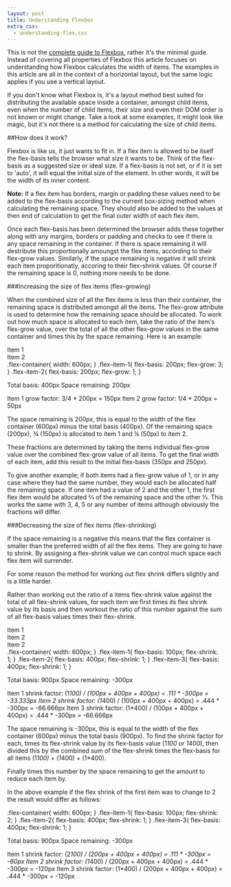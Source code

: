 ```yaml
---
layout: post
title: Understanding Flexbox
extra_css:
  - understanding-flex.css 
---
```

This is not the [complete guide to Flexbox](http://css-tricks.com/snippets/css/a-guide-to-flexbox/), rather it's the minimal guide. Instead of covering all properties of Flexbox this article focuses on understanding how Flexbox calculates the width of items. The examples in this article are all in the context of a horizontal layout, but the same logic applies if you use a vertical layout.

If you don't know what Flexbox is, it's a layout method best suited for distributing the available space inside a container, amongst child items, even when the number of child items, their size and even their DOM order is not known or might change. Take a look at some examples, it might look like magic, but it's not there is a method for calculating the size of child items.

##How does it work?

Flexbox is like us, it just wants to fit in. If a flex item is allowed to be itself the flex-basis tells the browser what size it wants to be. Think of the flex-basis as a suggested size or ideal size. If a flex-basis is not set, or if it is set to 'auto', it will equal the initial size of the element. In other words, it will be the width of its inner content.

<strong>Note:</strong> If a flex item has borders, margin or padding these values need to be added to the flex-basis according to the current box-sizing method when calculating the remaining space. They should also be added to the values at then end of calculation to get the final outer width of each flex item.

Once each flex-basis has been determined the browser adds these together along with any margins, borders or padding and checks to see if there is any space remaining in the container. If there is space remaining it will destribute this proportionally amoungst the flex items, according to their flex-grow values. Similarly, if the space remaining is negative it will shrink each item proporitionatly, accoring to their flex-shrink values. Of course if the remaining space is 0, nothing more needs to be done.

###Increasing the size of flex items (flex-growing)

When the combined size of all the flex items is less than their container, the remaining space is distributed amongst all the items. The flex-grow attribute is used to determine how the remaining space should be allocated. To work out how much space is allocated to each item, take the ratio of the item's flex-grow value, over the total of all the other flex-grow values in the same container and times this by the space remaining. Here is an example:

<div id="example-static-flex-1" class="flex-container">
	<div class="flex-item flex-item-1">Item 1</div>
	<div class="flex-item flex-item-2">Item 2</div>
</div> 
<div class="example-container pre">
.flex-container{ width: 600px; }
.flex-item-1{ flex-basis: 200px; flex-grow: 3; }
.flex-item-2{ flex-basis: 200px; flex-grow: 1; }

Total basis: 400px
Space remaining:  200px

Item 1 grow factor: 3/4 * 200px = 150px
Item 2 grow factor: 1/4 * 200px = 50px
</div>

The space remaining is 200px, this is equal to the width of the flex container (600px) minus the total basis (400px). Of the remaining space (200px), ¾ (150px) is allocated to item 1 and ¼ (50px) to item 2. 

These fractions are determined by taking the items individual flex-grow value over the combined flex-grow value of all items. To get the final width of each item, add this result to the initial flex-basis (350px and 250px).

To give another example; if both items had a flex-grow value of 1, or in any case where they had the same number, they would each be allocated half the remaining space. If one item had a value of 2 and the other 1, the first flex item would be allocated ⅔ of the remaining space and the other ⅓. This works the same with 3, 4, 5 or any number of items although obviously the fractions will differ.

###Decreasing the size of flex items (flex-shrinking)

If the space remaining is a negative this means that the flex container is smaller than the preferred width of all the flex items. They are going to have to shrink. By assigning a flex-shrink value we can control much space each flex item will surrender. 

For some reason the method for working out flex shrink differs slightly and is a little harder.

Rather than working out the ratio of a items flex-shrink value against the total of all flex-shrink values, for each item we first times its flex shrink value by its basis and then workout the ratio of this number against the sum of all flex-basis values times their flex-shrink.


<div id="example-static-flex-2" class="flex-container">
	<div class="flex-item flex-item-1">Item 1</div>
	<div class="flex-item flex-item-2">Item 2</div>
	<div class="flex-item flex-item-3">Item 2</div>
</div>  
<div class="example-container pre">
.flex-container{ width: 600px; }
.flex-item-1{ flex-basis: 100px; flex-shrink: 1; }
.flex-item-2{ flex-basis: 400px; flex-shrink: 1; }
.flex-item-3{ flex-basis: 400px; flex-shrink: 1; }

Total basis: 900px
Space remaining: -300px

Item 1 shrink factor: (1*100) / (100px + 400px + 400px) = .111 * -300px = -33.333px
Item 2 shrink factor: (1*400) / (100px + 400px + 400px) = .444 * -300px = -66.666px
Item 3 shrink factor: (1*400) / (100px + 400px + 400px) = .444 * -300px = -66.666px
</div>

The space remaining is -300px, this is equal to the width of the flex container (600px) minus the total basis (900px). To find the shrink factor for each, times its flex-shrink value by its flex-basis value (1*100 or 1*400), then divided this by the combined sum of the flex-shrink times the flex-basis for all items (1*100) + (1*400) + (1*400).

Finally times this number by the space remaining to get the amount to reduce each item by.

In the above example if the flex shrink of the first item was to change to 2 the result would differ as follows:

<div class="example-container pre">.flex-container{ width: 600px; }
.flex-item-1{ flex-basis: 100px; flex-shrink: 2; }
.flex-item-2{ flex-basis: 400px; flex-shrink: 1; }
.flex-item-3{ flex-basis: 400px; flex-shrink: 1; }

Total basis: 900px
Space remaining: -300px

Item 1 shrink factor: (2*100) / (200px + 400px + 400px) = .111 * -300px = -60px
Item 2 shrink factor: (1*400) / (200px + 400px + 400px) = .444 * -300px = -120px
Item 3 shrink factor: (1*400) / (200px + 400px + 400px) = .444 * -300px = -120px
</div>


